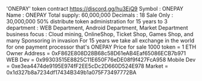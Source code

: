 'ONEPAY' token contract
https://discord.gg/hu3EjQ9
Symbol      : ONEPAY
Name        : ONEPAY
Total supply: 60,000,000
Decimals    : 18
Sale Only   : 30,000,000
50% distribute token administration for 15 years to 3 department : WEB Department, Android Department, Market Department
business focus : Cloud mining, OnlineShop, Ticket Shop, Games Shop, and many Sponsoring in invasion For 15 years 
we take all exchange in the world for one payment processor that's ONEPAY
Price for sale 1000 token = 1 ETH
Owner Address = 0xF862E808D28B68c58D61eAB4Eaf65086ECB7b971
WEB Dev       = 0x99303515E8825C11E650F76eDE08f9f427FcA958
Mobile Dev    = 0xe3ea4474de9195E974fF2EE5cDc2D660D524E978
Market     	 = 0x1d327b8a7234df17434B349b1a075F73497772BA
